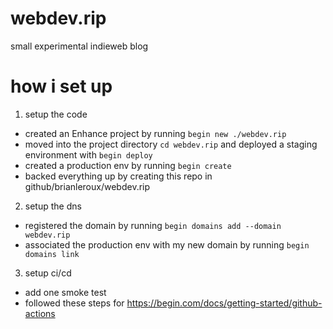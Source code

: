 # webdev.rip

small experimental indieweb blog

# how i set up

1. setup the code
  - created an Enhance project by running `begin new ./webdev.rip`
  - moved into the project directory `cd webdev.rip` and deployed a staging environment with `begin deploy`
  - created a production env by running `begin create`
  - backed everything up by creating this repo in github/brianleroux/webdev.rip

2. setup the dns
  - registered the domain by running `begin domains add --domain webdev.rip`
  - associated the production env with my new domain by running `begin domains link`

3. setup ci/cd
  - add one smoke test
  - followed these steps for https://begin.com/docs/getting-started/github-actions

